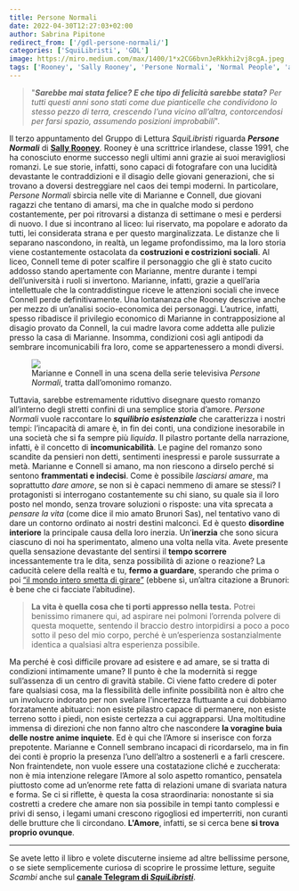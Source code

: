 ```yaml
---
title: Persone Normali
date: 2022-04-30T12:27:03+02:00
author: Sabrina Pipitone
redirect_from: ['/gdl-persone-normali/']
categories: ['SquiLibristi', 'GDL']
image: https://miro.medium.com/max/1400/1*x2CG6bvnJeRkkhi2vj8cgA.jpeg
tags: ['Rooney', 'Sally Rooney', 'Persone Normali', 'Normal People', 'adolescenza', 'teenage', 'amore', 'famiglia']
---
```

> "***Sarebbe mai stata felice? E che tipo di felicità sarebbe stata?** Per tutti questi anni sono stati come due pianticelle che condividono lo stesso pezzo di terra, crescendo l’una vicino all’altra, contorcendosi per farsi spazio, assumendo posizioni improbabili*".

Il terzo appuntamento del Gruppo di Lettura <cite>SquiLibristi</cite> riguarda **<cite>Persone Normali</cite>** di [**Sally Rooney**](https://it.wikipedia.org/wiki/Sally_Rooney 'Sally Rooney su Wikipedia'). Rooney è una scrittrice irlandese, classe 1991, che ha conosciuto enorme successo negli ultimi anni grazie ai suoi meravigliosi romanzi. Le sue storie, infatti, sono capaci di fotografare con una lucidità devastante le contraddizioni e il disagio delle giovani generazioni, che si trovano a doversi destreggiare nel caos dei tempi moderni. In particolare, *Persone Normali* sbircia nelle vite di Marianne e Connell, due giovani ragazzi che tentano di amarsi, ma che in qualche modo si perdono costantemente, per poi ritrovarsi a distanza di settimane o mesi e perdersi di nuovo. I due si incontrano al liceo: lui riservato, ma popolare e adorato da tutti, lei considerata strana e per questo marginalizzata. Le distanze che li separano nascondono, in realtà, un legame profondissimo, ma la loro storia viene costantemente ostacolata da **costruzioni e costrizioni sociali**. Al liceo, Connell teme di poter scalfire il personaggio che gli è stato cucito addosso stando apertamente con Marianne, mentre durante i tempi dell’università i ruoli si invertono. Marianne, infatti, grazie a quell’aria intellettuale che la contraddistingue riceve le attenzioni sociali che invece Connell perde definitivamente. Una lontananza che Rooney descrive anche per mezzo di un’analisi socio-economica dei personaggi. L’autrice, infatti, spesso ribadisce il privilegio economico di Marianne in contrapposizione al disagio provato da Connell, la cui madre lavora come addetta alle pulizie presso la casa di Marianne. Insomma, condizioni così agli antipodi da sembrare incomunicabili fra loro, come se appartenessero a mondi diversi.

<figure><img src='https://miro.medium.com/max/1400/1*x2CG6bvnJeRkkhi2vj8cgA.jpeg' /><figcaption>Marianne e Connell in una scena della serie televisiva <cite>Persone Normali</cite>, tratta dall’omonimo romanzo.</figcaption></figure>

 Tuttavia, sarebbe estremamente riduttivo disegnare questo romanzo all’interno degli stretti confini di una semplice storia d’amore. *Persone Normali* vuole raccontare lo ***squilibrio esistenziale*** che caratterizza i nostri tempi: l’incapacità di amare è, in fin dei conti, una condizione inesorabile in una società che si fa sempre più *liquida*. Il pilastro portante della narrazione, infatti, è il concetto di **incomunicabilità**. Le pagine del romanzo sono scandite da pensieri non detti, sentimenti inespressi e parole sussurrate a metà. Marianne e Connell si amano, ma non riescono a dirselo perché si sentono **frammentati e indecisi**. Come è possibile *lasciarsi amare*, ma soprattutto *dare amore*, se non si è capaci nemmeno di amare se stessi? I protagonisti si interrogano costantemente su chi siano, su quale sia il loro posto nel mondo, senza trovare soluzioni o risposte: una vita sprecata a *pensare la vita* (come dice il mio amato Brunori Sas), nel tentativo vano di dare un contorno ordinato ai nostri destini malconci. Ed è questo **disordine interiore** la principale causa della loro inerzia. Un’**inerzia** che sono sicura ciascuno di noi ha sperimentato, almeno una volta nella vita. Avete presente quella sensazione devastante del sentirsi il **tempo scorrere** incessantemente tra le dita, senza possibilità di azione o reazione? La caducità celere della realtà e tu, **fermo a guardare**, sperando che prima o poi [<q>il mondo intero smetta di girare</q>](https://youtu.be/e9RSSVpgnZc) (ebbene sì, un’altra citazione a Brunori: è bene che ci facciate l’abitudine).

> **La vita è quella cosa che ti porti appresso nella testa.** Potrei benissimo rimanere qui, ad aspirare nei polmoni l’orrenda polvere di questa moquette, sentendo il braccio destro intorpidirsi a poco a poco sotto il peso del mio corpo, perché è un’esperienza sostanzialmente identica a qualsiasi altra esperienza possibile.

Ma perché è così difficile provare ad esistere e ad amare, se si tratta di condizioni intimamente umane? Il punto è che la modernità si regge sull’assenza di un centro di gravità stabile. Ci viene fatto credere di poter fare qualsiasi cosa, ma la flessibilità delle infinite possibilità non è altro che un involucro indorato per non svelare l’incertezza fluttuante a cui dobbiamo forzatamente abituarci: non esiste pilastro capace di permanere, non esiste terreno sotto i piedi, non esiste certezza a cui aggrapparsi. Una moltitudine immensa di direzioni che non fanno altro che nascondere **la voragine buia delle nostre anime inquiete**. Ed è qui che l’Amore si inserisce con forza prepotente. Marianne e Connell sembrano incapaci di ricordarselo, ma in fin dei conti è proprio la presenza l’uno dell’altro a sostenerli e a farli crescere. Non fraintendete, non vuole essere una costatazione cliché e zuccherata: non è mia intenzione relegare l’Amore al solo aspetto romantico, pensatela piuttosto come ad un’enorme rete fatta di relazioni umane di svariata natura e forma. Se ci si riflette, è questa la cosa straordinaria: nonostante si sia costretti a credere che amare non sia possibile in tempi tanto complessi e privi di senso, i legami umani crescono rigogliosi ed imperterriti, non curanti delle brutture che li circondano. **L'Amore**, infatti, se si cerca bene **si trova proprio ovunque**.

---

Se avete letto il libro e volete discuterne insieme ad altre bellissime persone, o se siete semplicemente curiosə di scoprire le prossime letture, seguite *Scambi* anche sul [**canale Telegram di <cite>SquiLibristi</cite>**](https://t.me/squilibristi '“SquiLibristi„ su Telegram').
